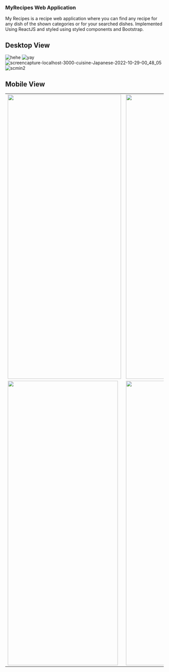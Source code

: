 ### MyRecipes Web Application
My Recipes is a recipe web application where you can find any recipe for any dish of the shown categories or for your searched dishes. Implemented Using ReactJS and styled using styled components and Bootstrap.

## Desktop View 
![hehe](https://user-images.githubusercontent.com/50046177/199601755-58e58d85-91e1-4f28-9135-ddfd0cbc4f40.JPG)
![yay](https://user-images.githubusercontent.com/50046177/199601317-3bd47630-913a-4787-88ea-d185fb71ecb9.png)
![screencapture-localhost-3000-cuisine-Japanese-2022-10-29-00_48_05](https://user-images.githubusercontent.com/50046177/198859681-45ac77b7-2442-495d-a9e5-813bec7159e6.png)
![scmin2](https://user-images.githubusercontent.com/50046177/199546672-a54a70af-2923-4010-96aa-5210c526eee6.png)
## Mobile View
<table>
 <tr>
 <td><img src="https://user-images.githubusercontent.com/50046177/199626801-c68825e3-3c4a-49d6-ac16-ac89b10ff2cc.png" width=360 height=900></td>
  <td><img src="https://user-images.githubusercontent.com/50046177/199626725-0bc4357f-1693-4648-a8c7-ca37ed27b723.png" width=360 height=900></td>
 </tr>
  <tr>
    <td><img src="https://user-images.githubusercontent.com/50046177/198859846-362712bc-e82f-4e52-9a50-1b5fa8fa861d.png" width=350 height=900></td>
   <td><img src="https://user-images.githubusercontent.com/50046177/198859847-12fc1540-81b6-4604-8cc6-48fdcf108c3d.png" width=350 height=900></td>
  </tr>
 </table>
